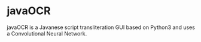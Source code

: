 javaOCR
============

javaOCR is a Javanese script transliteration GUI based on Python3 and uses a Convolutional Neural Network.
